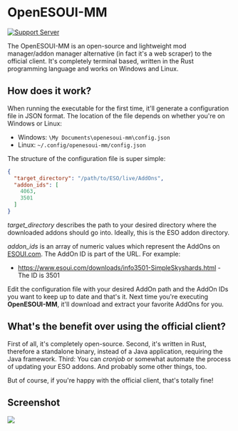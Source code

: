 # OpenESOUI-MM
[![Support Server](https://img.shields.io/discord/409050120894545920?color=%23ef5600&label=DISCORD&style=for-the-badge)](https://discord.gg/YP4eNUF)

The OpenESOUI-MM is an open-source and lightweight mod manager/addon manager alternative (in fact it's a web scraper) to the official client.
It's completely terminal based, written in the Rust programming language and works on Windows and Linux.

## How does it work?
When running the executable for the first time, it'll generate a configuration file in JSON format. The location of the file depends on whether you're on Windows or Linux:
- Windows: `\My Documents\openesoui-mm\config.json`
- Linux: `~/.config/openesoui-mm/config.json`

The structure of the configuration file is super simple:
```json
{
  "target_directory": "/path/to/ESO/live/AddOns",
  "addon_ids": [
    4063,
    3501
  ]
}
```
*target_directory* describes the path to your desired directory where the downloaded addons should go into. Ideally, this is the ESO addon directory.

*addon_ids* is an array of numeric values which represent the AddOns on [ESOUI.com](https://www.esoui.com). The AddOn ID is part of the URL. For example:
- https://www.esoui.com/downloads/info3501-SimpleSkyshards.html - The ID is 3501

Edit the configuration file with your desired AddOn path and the AddOn IDs you want to keep up to date and that's it. Next time you're executing **OpenESOUI-MM**, it'll download and extract your favorite AddOns for you.

## What's the benefit over using the official client?
First of all, it's completely open-source. Second, it's written in Rust, therefore a standalone binary, instead of a Java application, requiring the Java framework. Third: You can *cronjob* or somewhat automate the process of updating your ESO addons. And probably some other things, too.

But of course, if you're happy with the official client, that's totally fine!

## Screenshot
![](https://i.imgur.com/MKfSSPD.png)
